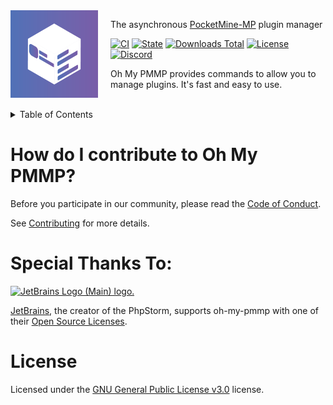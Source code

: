 <img src="assets/icon.png" align="left" width="140px" height="140px" />
<img align="left" width="0" height="140px" hspace="10"/>

The asynchronous <a href="https://pmmp.io">PocketMine-MP</a> plugin manager

[![CI](https://github.com/thebigcrafter/oh-my-pmmp/actions/workflows/ci.yml/badge.svg)](https://github.com/thebigcrafter/oh-my-pmmp/actions/workflows/ci.yml)
[![State](https://poggit.pmmp.io/shield.state/oh-my-pmmp)](https://poggit.pmmp.io/p/oh-my-pmmp)
[![Downloads Total](https://poggit.pmmp.io/shield.dl.total/oh-my-pmmp)](https://poggit.pmmp.io/p/oh-my-pmmp)
[![License](https://img.shields.io/github/license/thebigcrafter/oh-my-pmmp?color=ecebe6&labelColor=bd93f9&logoColor=white)](https://github.com/thebigcrafter/oh-my-pmmp/blob/main/LICENSE)
[![Discord](https://img.shields.io/discord/1087729577004122112?label=&color=ecebe6&labelColor=bd93f9&logo=discord&logoColor=white)](https://discord.gg/PykBfE2TZ9 
)

Oh My PMMP provides commands to allow you to manage plugins. It's fast and easy to use.

<br />

<details>

<summary>Table of Contents</summary>

- [How do I contribute to Oh My PMMP?](#how-do-i-contribute-to-oh-my-pmmp)
- [License](#license)

</details>

# How do I contribute to Oh My PMMP?

Before you participate in our community, please read the [Code of Conduct](https://github.com/thebigcrafter/oh-my-pmmp/blob/main/CODE_OF_CONDUCT.md).

See [Contributing](https://github.com/thebigcrafter/oh-my-pmmp/blob/main/CONTRIBUTING.md) for more details.

# Special Thanks To:

<a href="https://www.jetbrains.com/community/opensource/#support"><img src="https://resources.jetbrains.com/storage/products/company/brand/logos/jb_beam.svg" alt="JetBrains Logo (Main) logo."><a/>

[JetBrains](https://jetbrains.com), the creator of the PhpStorm, supports oh-my-pmmp with one of their [Open Source Licenses](https://www.jetbrains.com/community/opensource/#support).

# License

Licensed under the [GNU General Public License v3.0](https://github.com/thebigcrafter/oh-my-pmmp/blob/main/LICENSE) license.
